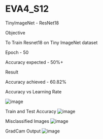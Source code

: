 # EVA4_S12

TinyImageNet - ResNet18

Objective

To Train Resnet18 on Tiny ImageNet dataset

Epoch - 50

Accuracy expected - 50%+

Result

Accuracy achieved - 60.82%

Accuracy vs Learning Rate

![image](https://user-images.githubusercontent.com/36323558/85954363-853eb880-b994-11ea-8393-ad481e6a2789.png)

Train and Test Accuracy
![image](https://user-images.githubusercontent.com/36323558/85954395-adc6b280-b994-11ea-968f-674017fe9ce8.png)

Misclassified Images
![image](https://user-images.githubusercontent.com/36323558/85954455-24fc4680-b995-11ea-8cd8-09d04295e314.png)

GradCam Output
![image](https://user-images.githubusercontent.com/36323558/85954468-537a2180-b995-11ea-928e-5bc349a83fb4.png)

